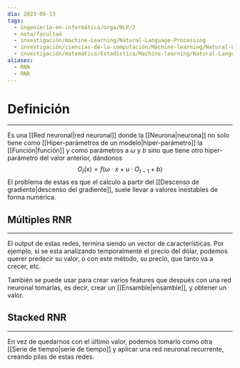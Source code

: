 ```yaml
---
dia: 2023-08-13
tags:
  - ingeniería-en-informática/orga/NLP/2
  - nota/facultad
  - investigación/machine-Learning/Natural-Language-Processing
  - investigación/ciencias-de-la-computación/Machine-learning/Natural-Language-Processing
  - investigación/matemática/Estadística/Machine-learning/Natural-Language-Processing
aliases:
  - RNN
  - RNR
---
```

# Definición
---
Es una [[Red neuronal|red neuronal]] donde la [[Neurona|neurona]] no solo tiene como [[Hiper-parámetros de un modelo|hiper-parámetro]] la [[Función|función]] y como parámetros a $\omega$ y $b$ sino que tiene otro hiper-parámetro del valor anterior, dándonos $$ O_t(x) = f(\omega \cdot x + u \cdot O_{t - 1} + b) $$
El problema de estas es que el calculo a partir del [[Descenso de gradiente|descenso del gradiente]], suele llevar a valores inestables de forma numérica. 

## Múltiples RNR
---
El output de estas redes, termina siendo un vector de características. Por ejemplo, si se esta analizando temporalmente el precio del dólar, podemos querer predecir su valor, o con este método, su precio, que tanto va a crecer, etc. 

También se puede usar para crear varios features que después con una red neuronal tomarlas, es decir, crear un [[Ensamble|ensamble]], y obtener un valor.

## Stacked RNR
---
En vez de quedarnos con el último valor, podemos tomarlo como otra [[Serie de tiempo|serie de tiempo]] y aplicar una red neuronal recurrente, creando pilas de estas redes.